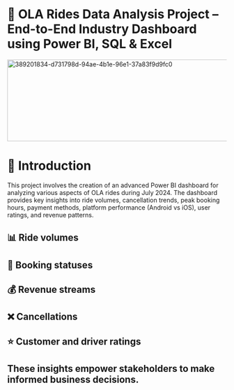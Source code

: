 # 🚗 OLA Rides Data Analysis Project – End-to-End Industry Dashboard using Power BI, SQL & Excel
<img width="534" height="187" alt="389201834-d731798d-94ae-4b1e-96e1-37a83f9d9fc0" src="https://github.com/user-attachments/assets/034d3db3-e42b-4ade-a407-c08b679f0316" />

#   📝 Introduction

This project involves the creation of an advanced Power BI dashboard for analyzing various aspects of OLA rides during July 2024. The dashboard provides key insights into ride volumes, cancellation trends, peak booking hours, payment methods, platform performance (Android vs iOS), user ratings, and revenue patterns.
## 📊 Ride volumes
## 📌 Booking statuses
## 💰 Revenue streams
## ❌ Cancellations
##  ⭐ Customer and driver ratings
## These insights empower stakeholders to make informed business decisions.
